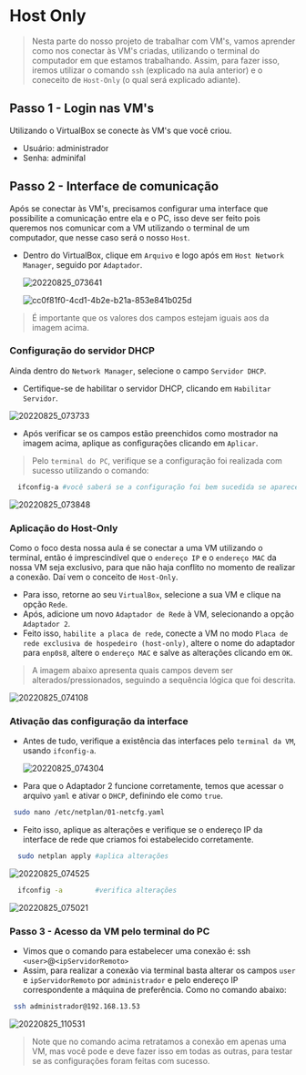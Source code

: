 # Host Only

> Nesta parte do nosso projeto de trabalhar com VM's, vamos aprender como nos conectar às VM's criadas, utilizando o terminal do computador em que estamos trabalhando. Assim, para fazer isso, iremos utilizar o comando ```ssh``` (explicado na aula anterior) e o coneceito de ```Host-Only``` (o qual será explicado adiante).

## Passo 1 - Login nas VM's
  Utilizando o VirtualBox se conecte às VM's que você criou.
  * Usuário: administrador
  * Senha: adminifal 

## Passo 2 - Interface de comunicação
  Após se conectar às VM's, precisamos configurar uma interface que possibilite a comunicação entre ela e o PC, isso deve ser feito pois queremos nos comunicar com a VM utilizando o terminal de um computador, que nesse caso será o nosso ```Host```.
  * Dentro do VirtualBox, clique em ```Arquivo``` e logo após em ```Host Network Manager```, seguido por ```Adaptador```. 
    
    ![20220825_073641](https://user-images.githubusercontent.com/80183918/186929348-cd5c3c49-8fc5-4692-b160-f9d6fbc375ae.jpg)
    
    ![cc0f81f0-4cd1-4b2e-b21a-853e841b025d](https://user-images.githubusercontent.com/80183918/186929827-636c8f07-2473-420c-827e-42f53df66dcc.jpeg)
  
  > É importante que os valores dos campos estejam iguais aos da imagem acima. 
  
  ### Configuração do servidor DHCP 
  Ainda dentro do ```Network Manager```, selecione o campo ```Servidor DHCP```.
  * Certifique-se de habilitar o servidor DHCP, clicando em ```Habilitar Servidor```.
  
  ![20220825_073733](https://user-images.githubusercontent.com/80183918/186930056-e1c12c2c-1afa-4636-a635-cbb09a147034.jpeg)
  
  * Após verificar se os campos estão preenchidos como mostrador na imagem acima, aplique as configurações clicando em ```Aplicar```. 
  > Pelo ```terminal do PC```, verifique se a configuração foi realizada com sucesso utilizando o comando:
  ```bash
    ifconfig-a #você saberá se a configuração foi bem sucedida se aparecer a interface: vxboxnet0
  ```
  ![20220825_073848](https://user-images.githubusercontent.com/80183918/186930756-29a9e41d-658b-4f54-a69d-9daed7b82c24.jpeg)

  ### Aplicação do Host-Only
  Como o foco desta nossa aula é se conectar a uma VM utilizando o terminal, então é imprescindível que o ```endereço IP``` e o ```endereço MAC``` da nossa VM seja exclusivo, para que não haja conflito no momento de realizar a conexão. Daí vem o conceito de ```Host-Only```. 
  * Para isso, retorne ao seu ```VirtualBox```, selecione a sua VM e clique na opção ```Rede```.
  * Após, adicione um novo ```Adaptador de Rede``` à VM, selecionando a opção ```Adaptador 2```.
  * Feito isso, ```habilite a placa de rede```, conecte a VM no modo ```Placa de rede exclusiva de hospedeiro (host-only)```, altere o nome do adaptador para ```enp0s8```, altere o ```endereço MAC``` e salve as alterações clicando em  ```OK```.
  > A imagem abaixo apresenta quais campos devem ser alterados/pressionados, seguindo a sequência lógica que foi descrita.
  
  ![20220825_074108](https://user-images.githubusercontent.com/80183918/186934710-c9cab17f-1777-4dbe-9f57-b48ffb3e6d0e.jpeg)
  
  ### Ativação das configuração da interface
  * Antes de tudo, verifique a existência das interfaces pelo ```terminal da VM```, usando ```ifconfig-a```.
    
    ![20220825_074304](https://user-images.githubusercontent.com/80183918/186935323-2d6e76f8-8ab7-47bf-9830-18a60066b327.jpeg)

   

  * Para que o Adaptador 2 funcione corretamente, temos que acessar o arquivo ```yaml``` e ativar o ```DHCP```, definindo ele como ```true```.
   ```bash
    sudo nano /etc/netplan/01-netcfg.yaml
  ```
  * Feito isso, aplique as alterações e verifique se o endereço IP da interface de rede que criamos foi estabelecido corretamente.
  ```bash
    sudo netplan apply #aplica alterações 
  ``` 
![20220825_074525](https://user-images.githubusercontent.com/80183918/186935307-912695eb-6647-4772-9430-c6e1e199ebb4.jpeg)

  ```bash 
    ifconfig -a        #verifica alterações
  ```
  ![20220825_075021](https://user-images.githubusercontent.com/80183918/186935314-ab1a3d05-70d4-4f13-a8c4-9530eaa784e0.jpeg)

  ### Passo 3 - Acesso da VM pelo terminal do PC
  * Vimos que o comando para estabelecer uma conexão é:
    ssh ```<user>```@```<ipServidorRemoto>```
  * Assim, para realizar a conexão via terminal basta alterar os campos ```user``` e ```ipServidorRemoto``` por ```administrador``` e pelo endereço IP correspondente a máquina de preferência. Como no comando abaixo:
   ```bash
    ssh administrador@192.168.13.53
  ```
  ![20220825_110531](https://user-images.githubusercontent.com/80183918/186936546-321f01eb-9384-45f9-a064-084740679148.jpeg)
  
  > Note que no comando acima retratamos a conexão em apenas uma VM, mas você pode e deve fazer isso em todas as outras, para testar se as configurações foram feitas com sucesso. 
